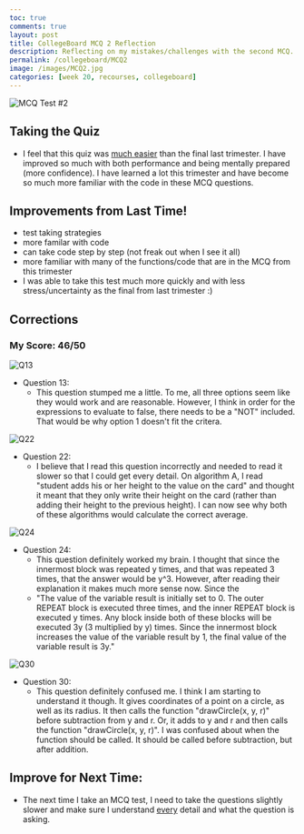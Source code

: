 ```yaml
---
toc: true
comments: true
layout: post
title: CollegeBoard MCQ 2 Reflection 
description: Reflecting on my mistakes/challenges with the second MCQ.
permalink: /collegeboard/MCQ2
image: /images/MCQ2.jpg
categories: [week 20, recourses, collegeboard]
---
```


![MCQ Test #2]({{site.baseurl}}/images/MCQ2.jpg)

## Taking the Quiz
- I feel that this quiz was <u>much easier</u> than the final last trimester. I have improved so much with both performance and being mentally prepared (more confidence). I have learned a lot this trimester and have become so much more familiar with the code in these MCQ questions.

## Improvements from Last Time!
- test taking strategies
- more familar with code
- can take code step by step (not freak out when I see it all) 
- more familiar with many of the functions/code that are in the MCQ from this trimester
- I was able to take this test much more quickly and with less stress/uncertainty as the final from last trimester :)


## Corrections
### My Score: 46/50

![Q13]({{site.baseurl}}/images/Q13.jpg)
- Question 13: 
    - This question stumped me a little. To me, all three options seem like they would work and are reasonable. However, I think in order for the expressions to evaluate to false, there needs to be a "NOT" included. That would be why option 1 doesn't fit the critera.

![Q22]({{site.baseurl}}/images/Q22.jpg)
- Question 22:
    - I believe that I read this question incorrectly and needed to read it slower so that I could get every detail. On algorithm A, I read "student adds his or her height to the value on the card" and thought it meant that they only write their height on the card (rather than adding their height to the previous height). I can now see why both of these algorithms would calculate the correct average. 

![Q24]({{site.baseurl}}/images/Q24.jpg)
- Question 24:
    - This question definitely worked my brain. I thought that since the innermost block was repeated y times, and that was repeated 3 times, that the answer would be y^3. However, after reading their explanation it makes much more sense now. Since the 
    - "The value of the variable result is initially set to 0. The outer REPEAT block is executed three times, and the inner REPEAT block is executed y times. Any block inside both of these blocks will be executed 3y (3 multiplied by y) times. Since the innermost block increases the value of the variable result by 1, the final value of the variable result is 3y."

![Q30]({{site.baseurl}}/images/Q30.jpg)
- Question 30:
    - This question definitely confused me. I think I am starting to understand it though. It gives coordinates of a point on a circle, as well as its radius. It then calls the function "drawCircle(x, y, r)" before subtraction from y and r. Or, it adds to y and r and then calls the function "drawCircle(x, y, r)". I was confused about when the function should be called. It should be called before subtraction, but after addition.


## Improve for Next Time:
- The next time I take an MCQ test, I need to take the questions slightly slower and make sure I understand <u>every</u> detail and what the question is asking.